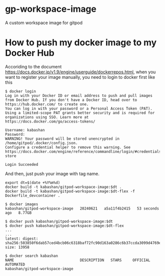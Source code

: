 # gp-workspace-image
A custom workspace image for gitpod

# How to push my docker image to my Docker Hub
Accoriding to the document https://docs.docker.jp/v1.9/engine/userguide/dockerrepos.html, 
when you want to register your image manually, you need to login to docker first like this
```
$ docker login
Log in with your Docker ID or email address to push and pull images from Docker Hub. If you don't have a Docker ID, head over to https://hub.docker.com/ to create one.
You can log in with your password or a Personal Access Token (PAT). Using a limited-scope PAT grants better security and is required for organizations using SSO. Learn more at https://docs.docker.com/go/access-tokens/

Username: kabashan
Password: 
WARNING! Your password will be stored unencrypted in /home/gitpod/.docker/config.json.
Configure a credential helper to remove this warning. See
https://docs.docker.com/engine/reference/commandline/login/#credentials-store

Login Succeeded
```

And then, just push your image with tag name.
```
export dt=$(date +%Y%m%d)
docker build -t kabashan/gitpod-workspace-image:$dt .
docker build -t kabashan/gitpod-workspace-image:$dt-flex -f Dockerfile_devcontainer .

$ docker images
kabashan/gitpod-workspace-image   20240621   a5a11f4b2415   53 seconds ago   8.77GB

$ docker push kabashan/gitpod-workspace-image:$dt
$ docker push kabashan/gitpod-workspace-image:$dt-flex
...
...
latest: digest: sha256:503850f6dab57ced4bcb06c6318baf72fc90d163a0286c6b37ccda3099d4769e size: 13958

$ docker search kabashan
NAME                              DESCRIPTION   STARS     OFFICIAL   AUTOMATED
kabashan/gitpod-workspace-image
```